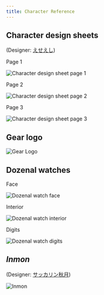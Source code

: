 ```yaml
---
title: Character Reference
---
```


## Character design sheets

(Designer: [えせえし](https://fantia.jp/fanclubs/5425))

Page 1

![Character design sheet page 1](Character-Design-Sheet-1.jpg)

Page 2

![Character design sheet page 2](Character-Design-Sheet-2.jpg)

Page 3

![Character design sheet page 3](Character-Design-Sheet-3.jpg)

## Gear logo

![Gear Logo](Gear-Logo.svg)

## Dozenal watches

Face

![Dozenal watch face](Dozenal-Watch-Face.svg)

Interior

![Dozenal watch interior](Dozenal-Watch-Interior.svg)

Digits

![Dozenal watch digits](Dozenal-Watch-Digits.svg)

## _Inmon_

(Designer: [サッカリン秋月](https://skeb.jp/@nekozenaamatou))

![Inmon](Inmon.png)
